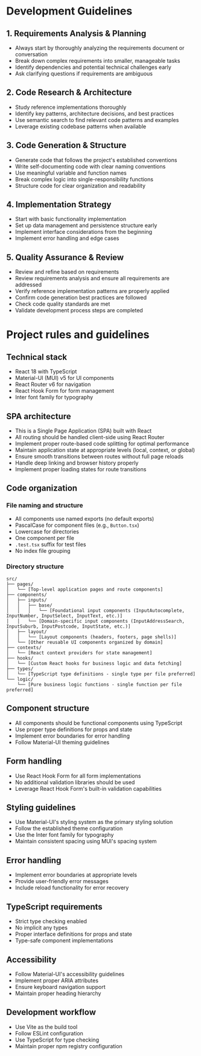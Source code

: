 
# Development Guidelines

## 1. Requirements Analysis & Planning
- Always start by thoroughly analyzing the requirements document or conversation
- Break down complex requirements into smaller, manageable tasks
- Identify dependencies and potential technical challenges early
- Ask clarifying questions if requirements are ambiguous

## 2. Code Research & Architecture
- Study reference implementations thoroughly
- Identify key patterns, architecture decisions, and best practices
- Use semantic search to find relevant code patterns and examples
- Leverage existing codebase patterns when available

## 3. Code Generation & Structure
- Generate code that follows the project's established conventions
- Write self-documenting code with clear naming conventions
- Use meaningful variable and function names
- Break complex logic into single-responsibility functions
- Structure code for clear organization and readability

## 4. Implementation Strategy
- Start with basic functionality implementation
- Set up data management and persistence structure early
- Implement interface considerations from the beginning
- Implement error handling and edge cases

## 5. Quality Assurance & Review
- Review and refine based on requirements
- Review requirements analysis and ensure all requirements are addressed
- Verify reference implementation patterns are properly applied
- Confirm code generation best practices are followed
- Check code quality standards are met
- Validate development process steps are completed

# Project rules and guidelines

## Technical stack
- React 18 with TypeScript
- Material-UI (MUI) v5 for UI components
- React Router v6 for navigation
- React Hook Form for form management
- Inter font family for typography

## SPA architecture
- This is a Single Page Application (SPA) built with React
- All routing should be handled client-side using React Router
- Implement proper route-based code splitting for optimal performance
- Maintain application state at appropriate levels (local, context, or global)
- Ensure smooth transitions between routes without full page reloads
- Handle deep linking and browser history properly
- Implement proper loading states for route transitions

## Code organization

### File naming and structure
- All components use named exports (no default exports)
- PascalCase for component files (e.g., `Button.tsx`)
- Lowercase for directories
- One component per file
- `.test.tsx` suffix for test files
- No index file grouping

### Directory structure
```
src/
├── pages/
│   └── [Top-level application pages and route components]
├── components/
│   ├── inputs/
│   │   ├── base/
│   │   │   └── [Foundational input components (InputAutocomplete, InputNumber, InputSelect, InputText, etc.)]
│   │   └── [Domain-specific input components (InputAddressSearch, InputSuburb, InputPostcode, InputState, etc.)]
│   ├── layout/
│   │   └── [Layout components (headers, footers, page shells)]
│   └── [Other reusable UI components organized by domain]
├── contexts/
│   └── [React context providers for state management]
├── hooks/
│   └── [Custom React hooks for business logic and data fetching]
├── types/
│   └── [TypeScript type definitions - single type per file preferred]
└── logic/
    └── [Pure business logic functions - single function per file preferred]
```

## Component structure
- All components should be functional components using TypeScript
- Use proper type definitions for props and state
- Implement error boundaries for error handling
- Follow Material-UI theming guidelines

## Form handling
- Use React Hook Form for all form implementations
- No additional validation libraries should be used
- Leverage React Hook Form's built-in validation capabilities

## Styling guidelines
- Use Material-UI's styling system as the primary styling solution
- Follow the established theme configuration
- Use the Inter font family for typography
- Maintain consistent spacing using MUI's spacing system

## Error handling
- Implement error boundaries at appropriate levels
- Provide user-friendly error messages
- Include reload functionality for error recovery

## TypeScript requirements
- Strict type checking enabled
- No implicit any types
- Proper interface definitions for props and state
- Type-safe component implementations

## Accessibility
- Follow Material-UI's accessibility guidelines
- Implement proper ARIA attributes
- Ensure keyboard navigation support
- Maintain proper heading hierarchy

## Development workflow
- Use Vite as the build tool
- Follow ESLint configuration
- Use TypeScript for type checking
- Maintain proper npm registry configuration
